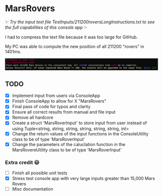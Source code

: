 # MarsRovers

:sparkles: *Try the input text file TestInputs/211200roversLongInstructions.txt to see the full capabilities of this console app* :sparkles:

I had to compress the text file because it was too large for GitHub.

My PC was able to compute the new position of all 211200 "rovers" in 1401ms.

![1041ms for 211200 rovers](Images/211200roversScreenshot.jpg?raw=true)

## TODO
- [x] Implement input from users via ConsoleApp
- [x] Finish ConsoleApp to allow for X "MarsRovers"
- [x] Final pass of code for typos and clarity
- [x] Ensure all correct results from manual and file input
- [x] Remove all hardcore
- [x] Create a struct 'MarsRoverInput' to store input from user instead of using Tuple<string, string, string, string, string, string, int> 
- [x] Change the return values of the input functions in the ConsoleUtility class to be of type 'MarsRoverInput' 
- [x] Change the parameters of the caluclation function in the MarsRovereUtility class to be of type 'MarsRoverInput'
### Extra credit :smiley:
- [ ] Finish all possible unit tests
- [x] Stress test console app with very large inputs greater than 15,000 Mars Rovers
- [ ] Misc documentation
